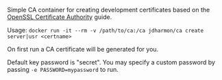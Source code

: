 Simple CA container for creating development certificates based on the [OpenSSL Certificate Authority](https://jamielinux.com/docs/openssl-certificate-authority/) guide.

Usage: ```docker run -it --rm -v /path/to/ca:/ca jdharmon/ca create server|usr <certname>```

On first run a CA certificate will be generated for you. 

Default key password is "secret". You may specify a custom password by passing ```-e PASSWORD=mypassword``` to run.

